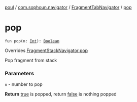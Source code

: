 [poul](../../index.md) / [com.sophoun.navigator](../index.md) / [FragmentTabNavigator](index.md) / [pop](./pop.md)

# pop

`fun pop(n: `[`Int`](https://kotlinlang.org/api/latest/jvm/stdlib/kotlin/-int/index.html)`): `[`Boolean`](https://kotlinlang.org/api/latest/jvm/stdlib/kotlin/-boolean/index.html)

Overrides [FragmentStackNavigator.pop](../-fragment-stack-navigator/pop.md)

Pop fragment from stack

### Parameters

`n` - number to pop

**Return**
[true](#) is popped, return [false](#) is nothing popped

